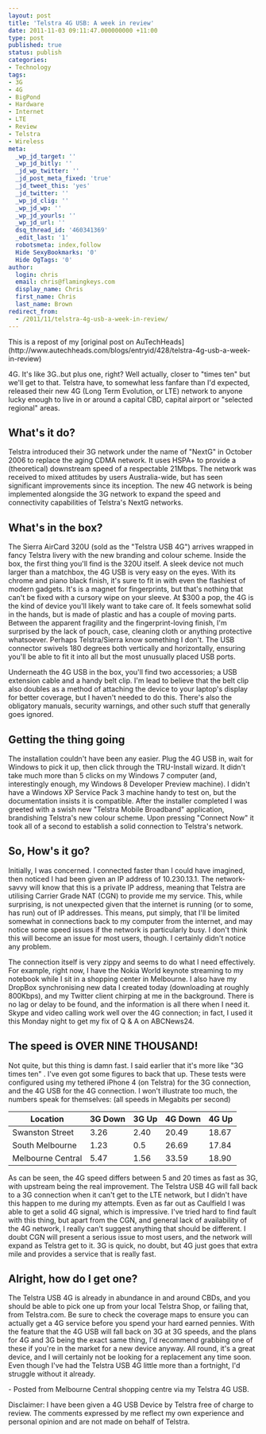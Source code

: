 ```yaml
---
layout: post
title: 'Telstra 4G USB: A week in review'
date: 2011-11-03 09:11:47.000000000 +11:00
type: post
published: true
status: publish
categories:
- Technology
tags:
- 3G
- 4G
- BigPond
- Hardware
- Internet
- LTE
- Review
- Telstra
- Wireless
meta:
  _wp_jd_target: ''
  _wp_jd_bitly: ''
  _jd_wp_twitter: ''
  _jd_post_meta_fixed: 'true'
  _jd_tweet_this: 'yes'
  _jd_twitter: ''
  _wp_jd_clig: ''
  _wp_jd_wp: ''
  _wp_jd_yourls: ''
  _wp_jd_url: ''
  dsq_thread_id: '460341369'
  _edit_last: '1'
  robotsmeta: index,follow
  Hide SexyBookmarks: '0'
  Hide OgTags: '0'
author:
  login: chris
  email: chris@flamingkeys.com
  display_name: Chris
  first_name: Chris
  last_name: Brown
redirect_from:
  - /2011/11/telstra-4g-usb-a-week-in-review/
---
```

<div class="alert alert-info" role="alert">This is a repost of my [original post on AuTechHeads](http://www.autechheads.com/blogs/entryid/428/telstra-4g-usb-a-week-in-review)</div>

4G. It's like 3G..but plus one, right? Well actually, closer to "times ten" but we'll get to that. Telstra have, to somewhat less fanfare than I'd expected, released their new 4G (Long Term Evolution, or LTE) network to anyone lucky enough to live in or around a capital CBD, capital airport or "selected regional" areas.

## What's it do?

Telstra introduced their 3G network under the name of "NextG" in October 2006 to replace the aging CDMA network. It uses HSPA+ to provide a (theoretical) downstream speed of a respectable 21Mbps. The network was received to mixed attitudes by users Australia-wide, but has seen significant improvements since its inception. The new 4G network is being implemented alongside the 3G network to expand the speed and connectivity capabilities of Telstra's NextG networks.

## What's in the box?

The Sierra AirCard 320U (sold as the "Telstra USB 4G") arrives wrapped in fancy Telstra livery with the new branding and colour scheme. Inside the box, the first thing you'll find is the 320U itself. A sleek device not much larger than a matchbox, the 4G USB is very easy on the eyes. With its chrome and piano black finish, it's sure to fit in with even the flashiest of modern gadgets. It's is a magnet for fingerprints, but that's nothing that can't be fixed with a cursory wipe on your sleeve. At $300 a pop, the 4G is the kind of device you'll likely want to take care of. It feels somewhat solid in the hands, but is made of plastic and has a couple of moving parts. Between the apparent fragility and the fingerprint-loving finish, I'm surprised by the lack of pouch, case, cleaning cloth or anything protective whatsoever. Perhaps Telstra/Sierra know something I don't. The USB connector swivels 180 degrees both vertically and horizontally, ensuring you'll be able to fit it into all but the most unusually placed USB ports.

Underneath the 4G USB in the box, you'll find two accessories; a USB extension cable and a handy belt clip. I'm lead to believe that the belt clip also doubles as a method of attaching the device to your laptop's display for better coverage, but I haven't needed to do this. There's also the obligatory manuals, security warnings, and other such stuff that generally goes ignored.

## Getting the thing going

The installation couldn't have been any easier. Plug the 4G USB in, wait for Windows to pick it up, then click through the TRU-Install wizard. It didn't take much more than 5 clicks on my Windows 7 computer (and, interestingly enough, my Windows 8 Developer Preview machine). I didn't have a Windows XP Service Pack 3 machine handy to test on, but the documentation insists it is compatible. After the installer completed I was greeted with a swish new "Telstra Mobile Broadband" application, brandishing Telstra's new colour scheme. Upon pressing "Connect Now" it took all of a second to establish a solid connection to Telstra's network.

## So, How's it go?

Initially, I was concerned. I connected faster than I could have imagined, then noticed I had been given an IP address of 10.230.13.1. The network-savvy will know that this is a private IP address, meaning that Telstra are utilising Carrier Grade NAT (CGN) to provide me my service. This, while surprising, is not unexpected given that the internet is running (or to some, has run) out of IP addresses. This means, put simply, that I'll be limited somewhat in connections back to my computer from the internet, and may notice some speed issues if the network is particularly busy. I don't think this will become an issue for most users, though. I certainly didn't notice any problem.

The connection itself is very zippy and seems to do what I need effectively. For example, right now, I have the Nokia World keynote streaming to my notebook while I sit in a shopping center in Melbourne. I also have my DropBox synchronising new data I created today (downloading at roughly 800Kbps), and my Twitter client chirping at me in the background. There is no lag or delay to be found, and the information is all there when I need it. Skype and video calling work well over the 4G connection; in fact, I used it this Monday night to get my fix of Q &amp; A on ABCNews24.

## The speed is OVER NINE THOUSAND!

Not quite, but this thing is damn fast. I said earlier that it's more like "3G times ten" . I've even got some figures to back that up. These tests were configured using my tethered iPhone 4 (on Telstra) for the 3G connection, and the 4G USB for the 4G connection. I won't illustrate too much, the numbers speak for themselves:
(all speeds in Megabits per second)

| Location | 3G Down | 3G Up | 4G Down | 4G Up
| --- | --- | --- | --- | ---
| Swanston Street | 3.26 | 2.40 | 20.49 | 18.67
| South Melbourne | 1.23 | 0.5 | 26.69 | 17.84
| Melbourne Central | 5.47 | 1.56 | 33.59 | 18.90

As can be seen, the 4G speed differs between 5 and 20 times as fast as 3G, with upstream being the real improvement. The Telstra USB 4G will fall back to a 3G connection when it can't get to the LTE network, but I didn't have this happen to me during my attempts. Even as far out as Caulfield I was able to get a solid 4G signal, which is impressive.
I've tried hard to find fault with this thing, but apart from the CGN, and general lack of availability of the 4G network, I really can't suggest anything that should be different. I doubt CGN will present a serious issue to most users, and the network will expand as Telstra get to it. 3G is quick, no doubt, but 4G just goes that extra mile and provides a service that is really fast.

## Alright, how do I get one?

The Telstra USB 4G is already in abundance in and around CBDs, and you should be able to pick one up from your local Telstra Shop, or failing that, from Telstra.com. Be sure to check the coverage maps to ensure you can actually get a 4G service before you spend your hard earned pennies. With the feature that the 4G USB will fall back on 3G at 3G speeds, and the plans for 4G and 3G being the exact same thing, I'd recommend grabbing one of these if you're in the market for a new device anyway.
All round, it's a great device, and I will certainly not be looking for a replacement any time soon. Even though I've had the Telstra USB 4G little more than a fortnight, I'd struggle without it already.

\- Posted from Melbourne Central shopping centre via my Telstra 4G USB.

<div class="alert alert-warning" role="alert">Disclaimer: I have been given a 4G USB Device by Telstra free of charge to review. The comments expressed by me reflect my own experience and personal opinion and are not made on behalf of Telstra.</div>
